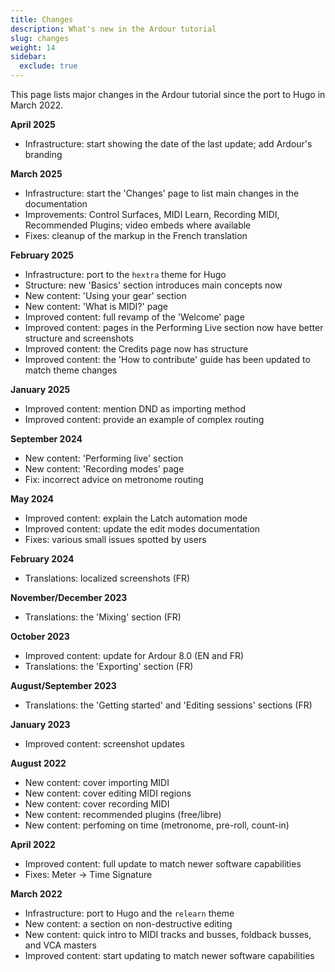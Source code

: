 ```yaml
---
title: Changes
description: What's new in the Ardour tutorial
slug: changes
weight: 14
sidebar:
  exclude: true
---
```


This page lists major changes in the Ardour tutorial since the port to Hugo in March 2022.

**April 2025**

- Infrastructure: start showing the date of the last update; add Ardour's branding

**March 2025**

- Infrastructure: start the 'Changes' page to list main changes in the documentation
- Improvements: Control Surfaces, MIDI Learn, Recording MIDI, Recommended Plugins; video embeds where available
- Fixes: cleanup of the markup in the French translation

**February 2025**

- Infrastructure: port to the `hextra` theme for Hugo
- Structure: new 'Basics' section introduces main concepts now
- New content: 'Using your gear' section
- New content: 'What is MIDI?' page
- Improved content: full revamp of the 'Welcome' page
- Improved content: pages in the Performing Live section now have better structure and screenshots
- Improved content: the Credits page now has structure
- Improved content: the 'How to contribute' guide has been updated to match theme changes

**January 2025**

- Improved content: mention DND as importing method
- Improved content: provide an example of complex routing

**September 2024**

- New content: 'Performing live' section
- New content: 'Recording modes' page
- Fix: incorrect advice on metronome routing

**May 2024**

- Improved content: explain the Latch automation mode
- Improved content: update the edit modes documentation
- Fixes: various small issues spotted by users

**February 2024**

- Translations: localized screenshots (FR)

**November/December 2023**

- Translations: the 'Mixing' section (FR)

**October 2023**

- Improved content: update for Ardour 8.0 (EN and FR)
- Translations: the 'Exporting' section (FR)

**August/September 2023**

- Translations: the 'Getting started' and 'Editing sessions' sections (FR)

**January 2023**

- Improved content: screenshot updates

**August 2022**

- New content: cover importing MIDI
- New content: cover editing MIDI regions
- New content: cover recording MIDI
- New content: recommended plugins (free/libre)
- New content: perfoming on time (metronome, pre-roll, count-in)

**April 2022**

- Improved content: full update to match newer software capabilities 
- Fixes: Meter -> Time Signature

**March 2022**

- Infrastructure: port to Hugo and the `relearn` theme
- New content: a section on non-destructive editing
- New content: quick intro to MIDI tracks and busses, foldback busses, and VCA masters
- Improved content: start updating to match newer software capabilities 

